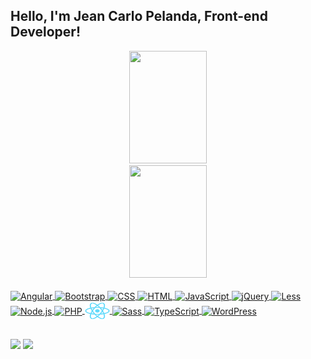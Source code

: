 ## Hello, I'm Jean Carlo Pelanda, Front-end Developer!
<div align="center">
  <a href="https://github.com/jeanpelanda">
  <img height="180em" width="49.7%" src="https://github-readme-stats.vercel.app/api?username=jeanpelanda&show_icons=true&theme=gotham&include_all_commits=true&count_private=true"/>
  <img height="180em" width="49.7%" src="https://github-readme-stats.vercel.app/api/top-langs/?username=jeanpelanda&layout=compact&langs_count=7&theme=gotham"/>
</div>

<div style="display: inline_block"><br>
  <img align="center" alt="Angular" height="30" width="40" src="https://cdn.jsdelivr.net/gh/devicons/devicon/icons/angularjs/angularjs-original.svg" />
  <img align="center" alt="Bootstrap" height="30" width="40" src="https://cdn.jsdelivr.net/gh/devicons/devicon/icons/bootstrap/bootstrap-original.svg" />  
  <img align="center" alt="CSS" height="30" width="40" src="https://cdn.jsdelivr.net/gh/devicons/devicon/icons/css3/css3-original.svg" />  
  <img align="center" alt="HTML" height="30" width="40" src="https://cdn.jsdelivr.net/gh/devicons/devicon/icons/html5/html5-original.svg" />
  <img align="center" alt="JavaScript" height="30" width="40" src="https://cdn.jsdelivr.net/gh/devicons/devicon/icons/javascript/javascript-original.svg" />
  <img align="center" alt="jQuery" height="30" width="40" src="https://cdn.jsdelivr.net/gh/devicons/devicon/icons/jquery/jquery-original.svg" />
  <img align="center" alt="Less" height="30" width="40" src="https://cdn.jsdelivr.net/gh/devicons/devicon/icons/less/less-plain-wordmark.svg" />
  <img align="center" alt="Node.js" height="30" width="40" src="https://cdn.jsdelivr.net/gh/devicons/devicon/icons/nodejs/nodejs-original.svg" />
  <img align="center" alt="PHP" height="30" width="40" src="https://cdn.jsdelivr.net/gh/devicons/devicon/icons/php/php-plain.svg" />
  <img align="center" alt="React" height="30" width="40" src="https://raw.githubusercontent.com/devicons/devicon/master/icons/react/react-original.svg">
  <img align="center" alt="Sass" height="30" width="40" src="https://cdn.jsdelivr.net/gh/devicons/devicon/icons/sass/sass-original.svg" />
  <img align="center" alt="TypeScript" height="30" width="40" src="https://cdn.jsdelivr.net/gh/devicons/devicon/icons/typescript/typescript-original.svg" />
  <img align="center" alt="WordPress" height="30" width="40" src="https://cdn.jsdelivr.net/gh/devicons/devicon/icons/wordpress/wordpress-plain.svg" />
</div>

##

<div> 
  <a href="https://br.linkedin.com/in/jean-carlo-pelanda-a6b4b71ba" target="_blank"><img src="https://img.shields.io/badge/LinkedIn-0077B5?style=for-the-badge&logo=linkedin&logoColor=white" /></a> 
  <a href="mailto:jean.carlo.pelanda@gmail.com" target="_blank"><img src="https://img.shields.io/badge/Gmail-D14836?style=for-the-badge&logo=gmail&logoColor=white" /></a>
</div>
